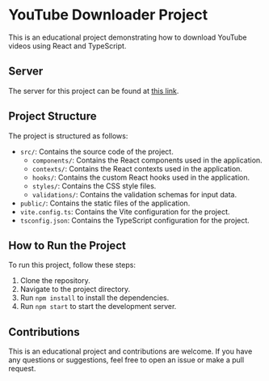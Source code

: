 # YouTube Downloader Project

This is an educational project demonstrating how to download YouTube videos using React and TypeScript.

## Server

The server for this project can be found at [this link](https://github.com/emutis21/server-yt-downloader).

## Project Structure

The project is structured as follows:

- `src/`: Contains the source code of the project.
  - `components/`: Contains the React components used in the application.
  - `contexts/`: Contains the React contexts used in the application.
  - `hooks/`: Contains the custom React hooks used in the application.
  - `styles/`: Contains the CSS style files.
  - `validations/`: Contains the validation schemas for input data.
- `public/`: Contains the static files of the application.
- `vite.config.ts`: Contains the Vite configuration for the project.
- `tsconfig.json`: Contains the TypeScript configuration for the project.

## How to Run the Project

To run this project, follow these steps:

1. Clone the repository.
2. Navigate to the project directory.
3. Run `npm install` to install the dependencies.
4. Run `npm start` to start the development server.

## Contributions

This is an educational project and contributions are welcome. If you have any questions or suggestions, feel free to open an issue or make a pull request.
